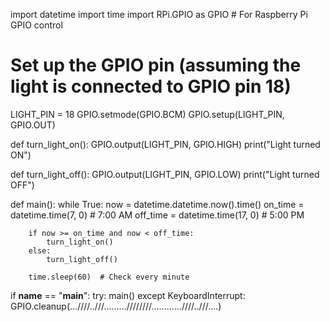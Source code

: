 import datetime
import time
import RPi.GPIO as GPIO  # For Raspberry Pi GPIO control

# Set up the GPIO pin (assuming the light is connected to GPIO pin 18)
LIGHT_PIN = 18
GPIO.setmode(GPIO.BCM)
GPIO.setup(LIGHT_PIN, GPIO.OUT)

def turn_light_on():
    GPIO.output(LIGHT_PIN, GPIO.HIGH)
    print("Light turned ON")

def turn_light_off():
    GPIO.output(LIGHT_PIN, GPIO.LOW)
    print("Light turned OFF")

def main():
    while True:
        now = datetime.datetime.now().time()
        on_time = datetime.time(7, 0)  # 7:00 AM
        off_time = datetime.time(17, 0)  # 5:00 PM

        if now >= on_time and now < off_time:
            turn_light_on()
        else:
            turn_light_off()

        time.sleep(60)  # Check every minute

if __name__ == "__main__":
    try:
        main()
    except KeyboardInterrupt:
        GPIO.cleanup(...////..///.........////////............////..///....)
